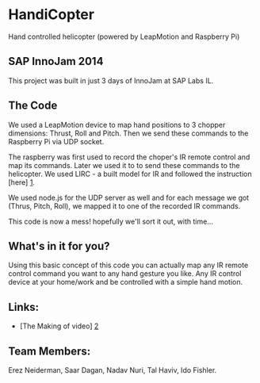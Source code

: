 HandiCopter
===========

Hand controlled helicopter (powered by LeapMotion and Raspberry Pi)


SAP InnoJam 2014
----------------

This project was built in just 3 days of InnoJam at SAP Labs IL.

The Code
--------

We used a LeapMotion device to map hand positions to 3 chopper dimensions: Thrust, Roll and Pitch. Then we send these commands to the Raspberry Pi via UDP socket. 

The raspberry was first used to record the choper's IR remote control and map its commands.
Later we used it to to send these commands to the helicopter.
We used LIRC - a built model for IR and followed the instruction [here] [1].

  [1]: http://alexba.in/blog/2013/01/06/setting-up-lirc-on-the-raspberrypi/		"here"

We used node.js for the UDP server as well and for each message we got (Thrus, Pitch, Roll), we mapped it to one of the recorded IR commands.

This code is now a mess! hopefully we'll sort it out, with time...

What's in it for you?
---------------------

Using this basic concept of this code you can actually map any IR remote control command you want to any hand gesture you like. Any IR control device at your home/work and be controlled with a simple hand motion.

Links:
------

* [The Making of video] [2]

[2]: http://youtu.be/F0YWdb6oNDI     "The Making of video"

Team Members:
-------------
Erez Neiderman, Saar Dagan, Nadav Nuri, Tal Haviv, Ido Fishler.
